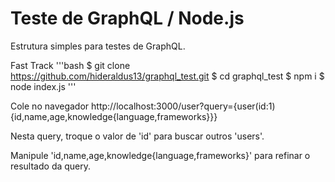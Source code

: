 # Teste de GraphQL / Node.js

Estrutura simples para testes de GraphQL.

Fast Track
'''bash
$ git clone https://github.com/hideraldus13/graphql_test.git
$ cd graphql_test
$ npm i
$ node index.js
'''

Cole no navegador http://localhost:3000/user?query={user(id:1){id,name,age,knowledge{language,frameworks}}}

Nesta query, troque o valor de 'id' para buscar outros 'users'. 

Manipule 'id,name,age,knowledge{language,frameworks}' para refinar o resultado da query.


